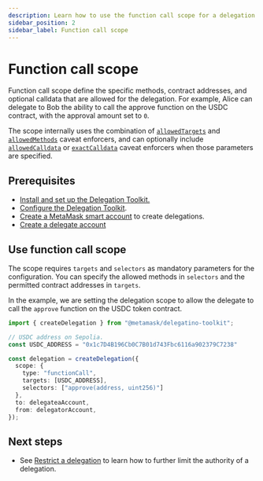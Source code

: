 ```yaml
---
description: Learn how to use the function call scope for a delegation
sidebar_position: 2
sidebar_label: Function call scope
---
```


# Function call scope
 
Function call scope define the specific methods, contract addresses, and optional calldata that are allowed 
for the delegation. For example, Alice can delegate to Bob the ability to call the approve function
on the USDC contract, with the approval amount set to `0`.

The scope internally uses the combination of [`allowedTargets`](../../../reference/caveats#allowedtargets) and [`allowedMethods`](../../../reference/caveats#allowedmethods) caveat enforcers, and 
can optionally include [`allowedCalldata`](../../../reference/caveats#allowedcalldata) or [`exactCalldata`](../../../reference/caveats#exactcalldata) caveat enforcers when those parameters are specified.

## Prerequisites

- [Install and set up the Delegation Toolkit.](../../get-started/install)
- [Configure the Delegation Toolkit](../../configure).
- [Create a MetaMask smart account](../execute-on-smart-accounts-behalf#3-create-a-delegator-account) to create delegations.
- [Create a delegate account](../execute-on-smart-accounts-behalf#4-create-a-delegate-account)

## Use function call scope

The scope requires `targets` and `selectors` as mandatory parameters for the configuration. You can specify 
the allowed methods in `selectors` and the permitted contract addresses in `targets`. 

In the example, we are setting the delegation scope to allow the delegate to call the `approve` function
on the USDC token contract.

```typescript
import { createDelegation } from "@metamask/delegatino-toolkit";

// USDC address on Sepolia.
const USDC_ADDRESS = "0x1c7D4B196Cb0C7B01d743Fbc6116a902379C7238"

const delegation = createDelegation({
  scope: {
    type: "functionCall",
    targets: [USDC_ADDRESS],
    selectors: ["approve(address, uint256)"]
  },
  to: delegateaAccount,
  from: delegatorAccount,
});
```

## Next steps

- See [Restrict a delegation](../restrict-delegation) to learn how to further limit the authority of a delegation.